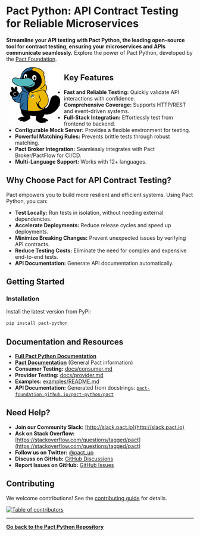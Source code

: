 # Pact Python: API Contract Testing for Reliable Microservices

**Streamline your API testing with Pact Python, the leading open-source tool for contract testing, ensuring your microservices and APIs communicate seamlessly.**  Explore the power of Pact Python, developed by the [Pact Foundation](https://github.com/pact-foundation/pact-python).

[<img src="https://raw.githubusercontent.com/pact-foundation/pact-python/main/mascot.svg"
        alt="Pact Python Mascot"
        height="150" width="135"
        align="left" hspace="10">](https://github.com/pact-foundation/pact-python)

## Key Features

*   **Fast and Reliable Testing:**  Quickly validate API interactions with confidence.
*   **Comprehensive Coverage:** Supports HTTP/REST and event-driven systems.
*   **Full-Stack Integration:** Effortlessly test from frontend to backend.
*   **Configurable Mock Server:**  Provides a flexible environment for testing.
*   **Powerful Matching Rules:** Prevents brittle tests through robust matching.
*   **Pact Broker Integration:**  Seamlessly integrates with Pact Broker/PactFlow for CI/CD.
*   **Multi-Language Support:** Works with 12+ languages.

## Why Choose Pact for API Contract Testing?

Pact empowers you to build more resilient and efficient systems. Using Pact Python, you can:

*   **Test Locally:** Run tests in isolation, without needing external dependencies.
*   **Accelerate Deployments:**  Reduce release cycles and speed up deployments.
*   **Minimize Breaking Changes:**  Prevent unexpected issues by verifying API contracts.
*   **Reduce Testing Costs:**  Eliminate the need for complex and expensive end-to-end tests.
*   **API Documentation:** Generate API documentation automatically.

## Getting Started

### Installation

Install the latest version from PyPi:

```bash
pip install pact-python
```

## Documentation and Resources

*   **[Full Pact Python Documentation](https://pact-foundation.github.io/pact-python)**
*   **[Pact Documentation](https://docs.pact.io)** (General Pact information)
*   **Consumer Testing:** [docs/consumer.md](docs/consumer.md)
*   **Provider Testing:** [docs/provider.md](docs/provider.md)
*   **Examples:** [examples/README.md](examples/README.md)
*   **API Documentation:** Generated from docstrings: [`pact-foundation.github.io/pact-python/pact`](https://pact-foundation.github.io/pact-python/API)

## Need Help?

*   **Join our Community Slack:** [http://slack.pact.io](http://slack.pact.io)
*   **Ask on Stack Overflow:** [https://stackoverflow.com/questions/tagged/pact](https://stackoverflow.com/questions/tagged/pact)
*   **Follow us on Twitter:** [@pact\_up](https://twitter.com/pact_up)
*   **Discuss on GitHub:** [GitHub Discussions](https://github.com/pact-foundation/pact-python/discussions)
*   **Report Issues on GitHub:** [GitHub Issues](https://github.com/pact-foundation/pact-python/issues)

## Contributing

We welcome contributions!  See the [contributing guide](CONTRIBUTING.md) for details.

[![Table of contributors](https://contrib.rocks/image?repo=pact-foundation/pact-python)](https://github.com/pact-foundation/pact-python/graphs/contributors)

---

**[Go back to the Pact Python Repository](https://github.com/pact-foundation/pact-python)**